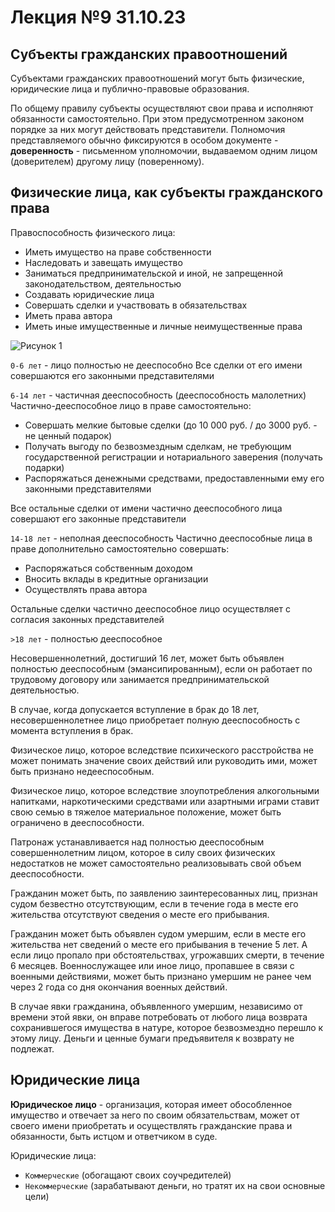 # Лекция №9 31.10.23

## Субъекты гражданских правоотношений

Субъектами гражданских правоотношений могут быть физические, юридические лица и публично-правовые образования.

По общему правилу субъекты осуществляют свои права и исполняют обязанности самостоятельно. При этом предусмотренном законом порядке за них могут действовать представители. Полномочия представляемого обычно фиксируются в особом документе - **доверенность** - письменном уполномочии, выдаваемом одним лицом (доверителем) другому лицу (поверенному).

## Физические лица, как субъекты гражданского права

Правоспособность физического лица:

- Иметь имущество на праве собственности
- Наследовать и завещать имущество
- Заниматься предпринимательской и иной, не запрещенной законодательством, деятельностью
- Создавать юридические лица
- Совершать сделки и участвовать в обязательствах
- Иметь права автора
- Иметь иные имущественные и личные неимущественные права

![Рисунок 1](/images/lecture%209/img1.jpg)

`0-6 лет` - лицо полностью не дееспособно
Все сделки от его имени совершаются его законными представителями

`6-14 лет` - частичная дееспособность (дееспособность малолетних)
Частично-дееспособное лицо в праве самостоятельно:

- Совершать мелкие бытовые сделки (до 10 000 руб. / до 3000 руб. - не ценный подарок)
- Получать выгоду по безвозмездным сделкам, не требующим государственной регистрации и нотариального заверения (получать подарки)
- Распоряжаться денежными средствами, предоставленными ему его законными представителями

Все остальные сделки от имени частично дееспособного лица совершают его законные представители

`14-18 лет` - неполная дееспособность
Частично дееспособные лица в праве дополнительно самостоятельно совершать:

- Распоряжаться собственным доходом
- Вносить вклады в кредитные организации
- Осуществлять права автора

Остальные сделки частично дееспособное лицо осуществляет с согласия законных представителей

`>18 лет` - полностью дееспособное

Несовершеннолетний, достигший 16 лет, может быть объявлен полностью дееспособным (эмансипированным), если он работает по трудовому договору или занимается предпринимательской деятельностью.

В случае, когда допускается вступление в брак до 18 лет, несовершеннолетнее лицо приобретает полную дееспособность с момента вступления в брак.

Физическое лицо, которое вследствие психического расстройства не может понимать значение своих действий или руководить ими, может быть признано недееспособным.

Физическое лицо, которое вследствие злоупотребления алкогольными напитками, наркотическими средствами или азартными играми ставит свою семью в тяжелое материальное положение, может быть ограничено в дееспособности.

Патронаж устанавливается над полностью дееспособным совершеннолетним лицом, которое в силу своих физических недостатков не может самостоятельно реализовывать свой объем дееспособности.

Гражданин может быть, по заявлению заинтересованных лиц, признан судом безвестно отсутствующим, если в течение года в месте его жительства отсутствуют сведения о месте его прибывания.

Гражданин может быть объявлен судом умершим, если в месте его жительства нет сведений о месте его прибывания в течение 5 лет. А если лицо пропало при обстоятельствах, угрожавших смерти, в течение 6 месяцев. Военнослужащее или иное лицо, пропавшее в связи с военными действиями, может быть признано умершим не ранее чем через 2 года со дня окончания военных действий.

В случае явки гражданина, объявленного умершим, независимо от времени этой явки, он вправе потребовать от любого лица возврата сохранившегося имущества в натуре, которое безвозмездно перешло к этому лицу. Деньги и ценные бумаги предъявителя к возврату не подлежат.

## Юридические лица

**Юридическое лицо** - организация, которая имеет обособленное имущество и отвечает за него по своим обязательствам, может от своего имени приобретать и осуществлять гражданские права и обязанности, быть истцом и ответчиком в суде.

Юридические лица:

- `Коммерческие` (обогащают своих соучредителей)
- `Некоммерческие` (зарабатывают деньги, но тратят их на свои основные цели)
